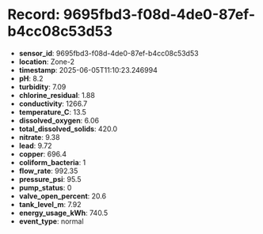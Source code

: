 # Record: 9695fbd3-f08d-4de0-87ef-b4cc08c53d53

- **sensor_id**: 9695fbd3-f08d-4de0-87ef-b4cc08c53d53
- **location**: Zone-2
- **timestamp**: 2025-06-05T11:10:23.246994
- **pH**: 8.2
- **turbidity**: 7.09
- **chlorine_residual**: 1.88
- **conductivity**: 1266.7
- **temperature_C**: 13.5
- **dissolved_oxygen**: 6.06
- **total_dissolved_solids**: 420.0
- **nitrate**: 9.38
- **lead**: 9.72
- **copper**: 696.4
- **coliform_bacteria**: 1
- **flow_rate**: 992.35
- **pressure_psi**: 95.5
- **pump_status**: 0
- **valve_open_percent**: 20.6
- **tank_level_m**: 7.92
- **energy_usage_kWh**: 740.5
- **event_type**: normal